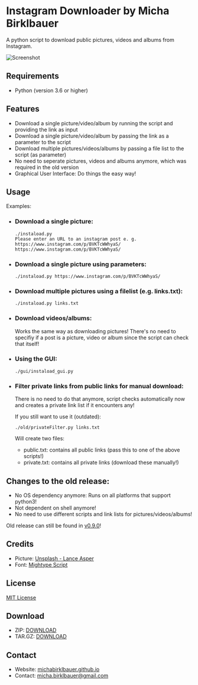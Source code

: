 # Instagram Downloader by Micha Birklbauer

A python script to download public pictures, videos and albums from Instagram.

![Screenshot](https://raw.githubusercontent.com/michabirklbauer/instagram_downloader/master/docs/instaload.jpg)

## Requirements
- Python (version 3.6 or higher)

## Features
- Download a single picture/video/album by running the script and providing the link as input
- Download a single picture/video/album by passing the link as a parameter to the script
- Download multiple pictures/videos/albums by passing a file list to the script (as parameter)
- No need to seperate pictures, videos and albums anymore, which was required in the old version
- Graphical User Interface: Do things the easy way!

## Usage

Examples:

- ### Download a single picture:
  ```shell
  ./instaload.py
  Please enter an URL to an instagram post e. g. https://www.instagram.com/p/BVKTcWWhyaS/
  https://www.instagram.com/p/BVKTcWWhyaS/
  ```
- ### Download a single picture using parameters:
  ```shell
  ./instaload.py https://www.instagram.com/p/BVKTcWWhyaS/
  ```
- ### Download multiple pictures using a filelist (e.g. links.txt):
  ```shell
  ./instaload.py links.txt
  ```
- ### Download videos/albums:
  Works the same way as downloading pictures! There's no need to specifiy if a post is a picture, video or album since the script can check that itself!
- ### Using the GUI:
  ```shell
  ./gui/instaload_gui.py
  ```
- ### Filter private links from public links for manual download:
  There is no need to do that anymore, script checks automatically now and creates a private link list if it encounters any!

  If you still want to use it (outdated):
  ```shell
  ./old/privateFilter.py links.txt
  ```
  Will create two files:
  - public.txt: contains all public links (pass this to one of the above scripts!)
  - private.txt: contains all private links (download these manually!)

## Changes to the old release:
- No OS dependency anymore: Runs on all platforms that support python3!
- Not dependent on shell anymore!
- No need to use different scripts and link lists for pictures/videos/albums!

Old release can still be found in [v0.9.0](https://github.com/michabirklbauer/instagram_downloader/tree/v0.9.0)!

## Credits
- Picture: [Unsplash - Lance Asper](https://unsplash.com/photos/3P3NHLZGCp8)
- Font: [Mightype Script](https://www.behance.net/gallery/29992721/Mightype-Script-Free-Handlettered-Font)

## License

[MIT License](https://github.com/michabirklbauer/instagram_downloader/blob/master/LICENSE.md)

## Download
- ZIP: [DOWNLOAD](https://github.com/michabirklbauer/instagram_downloader/archive/master.zip)
- TAR.GZ: [DOWNLOAD](https://github.com/michabirklbauer/instagram_downloader/archive/master.tar.gz)

## Contact
- Website: [michabirklbauer.github.io](https://michabirklbauer.github.io/)
- Contact: [micha.birklbauer@gmail.com](mailto:micha.birklbauer@gmail.com)
